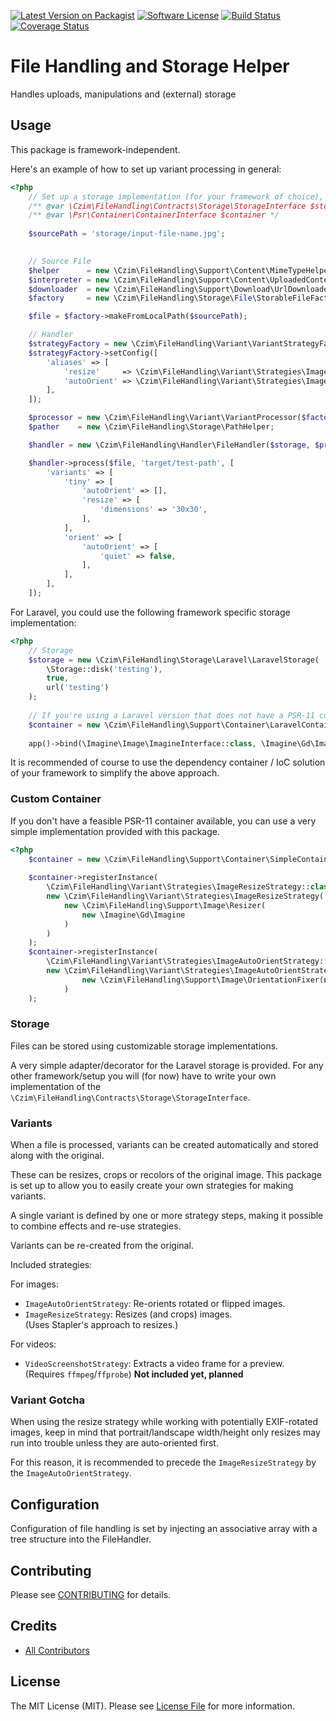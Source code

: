 [![Latest Version on Packagist][ico-version]][link-packagist]
[![Software License][ico-license]](LICENSE.md)
[![Build Status](https://travis-ci.org/czim/file-handling.svg?branch=master)](https://travis-ci.org/czim/file-handling)
[![Coverage Status](https://coveralls.io/repos/github/czim/file-handling/badge.svg?branch=master)](https://coveralls.io/github/czim/file-handling?branch=master)


# File Handling and Storage Helper

Handles uploads, manipulations and (external) storage

## Usage

This package is framework-independent.

Here's an example of how to set up variant processing in general:

```php
<?php
    // Set up a storage implementation (for your framework of choice), and a PSR-11 container implementation.
    /** @var \Czim\FileHandling\Contracts\Storage\StorageInterface $storage */
    /** @var \Psr\Container\ContainerInterface $container */
    
    $sourcePath = 'storage/input-file-name.jpg';
    

    // Source File
    $helper      = new \Czim\FileHandling\Support\Content\MimeTypeHelper;
    $interpreter = new \Czim\FileHandling\Support\Content\UploadedContentInterpreter;
    $downloader  = new \Czim\FileHandling\Support\Download\UrlDownloader($helper);
    $factory     = new \Czim\FileHandling\Storage\File\StorableFileFactory($helper, $interpreter, $downloader);

    $file = $factory->makeFromLocalPath($sourcePath);

    // Handler
    $strategyFactory = new \Czim\FileHandling\Variant\VariantStrategyFactory($container);
    $strategyFactory->setConfig([
        'aliases' => [
            'resize'     => \Czim\FileHandling\Variant\Strategies\ImageResizeStrategy::class,
            'autoOrient' => \Czim\FileHandling\Variant\Strategies\ImageAutoOrientStrategy::class,
        ],
    ]);

    $processor = new \Czim\FileHandling\Variant\VariantProcessor($factory, $strategyFactory);
    $pather    = new \Czim\FileHandling\Storage\PathHelper;

    $handler = new \Czim\FileHandling\Handler\FileHandler($storage, $processor, $pather);

    $handler->process($file, 'target/test-path', [
        'variants' => [
            'tiny' => [
                'autoOrient' => [],
                'resize' => [
                    'dimensions' => '30x30',
                ],
            ],
            'orient' => [
                'autoOrient' => [
                    'quiet' => false,
                ],
            ],
        ],
    ]);
``` 

For Laravel, you could use the following framework specific storage implementation:

```php
<?php
    // Storage
    $storage = new \Czim\FileHandling\Storage\Laravel\LaravelStorage(
        \Storage::disk('testing'),
        true,
        url('testing')
    );
   
    // If you're using a Laravel version that does not have a PSR-11 compliant container yet:
    $container = new \Czim\FileHandling\Support\Container\LaravelContainerDecorator(app());
    
    app()->bind(\Imagine\Image\ImagineInterface::class, \Imagine\Gd\Imagine::class);
```

It is recommended of course to use the dependency container / IoC solution of your framework to simplify the above approach.


### Custom Container 

If you don't have a feasible PSR-11 container available, you can use a very simple implementation provided with this package.

```php
<?php
    $container = new \Czim\FileHandling\Support\Container\SimpleContainer;
    
    $container->registerInstance(
        \Czim\FileHandling\Variant\Strategies\ImageResizeStrategy::class,
        new \Czim\FileHandling\Variant\Strategies\ImageResizeStrategy(
            new \Czim\FileHandling\Support\Image\Resizer(
                new \Imagine\Gd\Imagine
            )
        )
    );
    $container->registerInstance(
        \Czim\FileHandling\Variant\Strategies\ImageAutoOrientStrategy::class,
        new \Czim\FileHandling\Variant\Strategies\ImageAutoOrientStrategy(
                new \Czim\FileHandling\Support\Image\OrientationFixer(new \Imagine\Gd\Imagine)
            )
    );
```


### Storage

Files can be stored using customizable storage implementations.

A very simple adapter/decorator for the Laravel storage is provided.
For any other framework/setup you will (for now) have to write your own implementation of the `\Czim\FileHandling\Contracts\Storage\StorageInterface`.  


### Variants

When a file is processed, variants can be created automatically and stored along with the original.

These can be resizes, crops or recolors of the original image.
This package is set up to allow you to easily create your own strategies for making variants.

A single variant is defined by one or more strategy steps, making it possible to combine effects and re-use strategies.

Variants can be re-created from the original.

Included strategies:

For images:
- `ImageAutoOrientStrategy`: Re-orients rotated or flipped images.
- `ImageResizeStrategy`: Resizes (and crops) images.  
    (Uses Stapler's approach to resizes.)
    
For videos:
- `VideoScreenshotStrategy`: Extracts a video frame for a preview.  
    (Requires `ffmpeg`/`ffprobe`) **Not included yet, planned**

 
### Variant Gotcha

When using the resize strategy while working with potentially EXIF-rotated images, keep in mind that portrait/landscape width/height only resizes may run into trouble unless they are auto-oriented first.

For this reason, it is recommended to precede the `ImageResizeStrategy` by the `ImageAutoOrientStrategy`.

 
## Configuration

Configuration of file handling is set by injecting an associative array with a tree structure into the FileHandler.



## Contributing

Please see [CONTRIBUTING](CONTRIBUTING.md) for details.


## Credits

- [All Contributors][link-contributors]

## License

The MIT License (MIT). Please see [License File](LICENSE.md) for more information.

[ico-version]: https://img.shields.io/packagist/v/czim/file-handling.svg?style=flat-square
[ico-license]: https://img.shields.io/badge/license-MIT-brightgreen.svg?style=flat-square
[ico-downloads]: https://img.shields.io/packagist/dt/czim/file-handling.svg?style=flat-square

[link-packagist]: https://packagist.org/packages/czim/file-handling
[link-downloads]: https://packagist.org/packages/czim/file-handling
[link-author]: https://github.com/czim
[link-contributors]: ../../contributors
